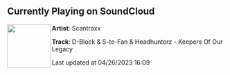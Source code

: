 ## Currently Playing on SoundCloud

[<img align="left" width="100" src="https://i1.sndcdn.com/artworks-uIzndz1k3Tk6fazN-V1LP7Q-t500x500.jpg">](https://soundcloud.com/scantraxx/d-block-s-te-fan-headhunterz-keepers-of-our-legacy)

**Artist**: Scantraxx 

**Track**: D-Block & S-te-Fan & Headhunterz - Keepers Of Our Legacy

Last updated at 04/26/2023 16:09

